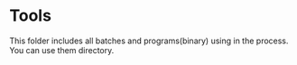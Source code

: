 # Tools  
This folder includes all batches and programs(binary) using in the process.  
You can use them directory.  
